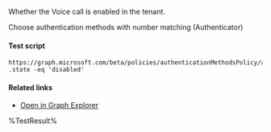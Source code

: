 Whether the Voice call is enabled in the tenant.

Choose authentication methods with number matching (Authenticator) 

#### Test script
```
https://graph.microsoft.com/beta/policies/authenticationMethodsPolicy/authenticationMethodConfigurations('Voice')
.state -eq 'disabled'
```

#### Related links

- [Open in Graph Explorer](https://developer.microsoft.com/en-us/graph/graph-explorer?request=policies/authenticationMethodsPolicy/authenticationMethodConfigurations('Voice')&method=GET&version=beta&GraphUrl=https://graph.microsoft.com)



<!--- Results --->
%TestResult%
